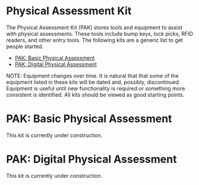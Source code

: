 # Physical Assessment Kit
The Physical Assessment Kit (PAK) stores tools and equipment to assist with physical assessments. These tools include bump keys, lock picks, RFID readers, and other entry tools. The following kits are a generic list to get people started.

* [PAK: Basic Physical Assessment](./README.md#pak-basic-physical-assessment)
* [PAK: Digital Physical Assessment](./README.md#pak-basic-physical-assessment)

NOTE: Equipment changes over time. It is natural that that some of the equipment listed in these kits will be dated and, possibly, discontinued. Equipment is useful until new functionality is required or something more consistent is identified. All kits should be viewed as good starting points.

# PAK: Basic Physical Assessment
This kit is currently under construction.

# PAK: Digital Physical Assessment
This kit is currently under construction.